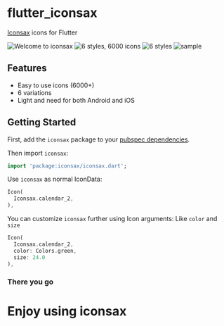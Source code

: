 # flutter_iconsax

[Iconsax](https://iconsax.io/) icons for Flutter

![Welcome to iconsax](images/1.png)
![6 styles, 6000 icons](images/2.png)
![6 styles](images/3.png)
![sample](images/4.png)

## Features

- Easy to use icons (6000+)
- 6 variations
- Light and need for both Android and iOS

## Getting Started

First, add the `iconsax` package to your [pubspec dependencies](https://pub.dev/packages/iconsax/install).

Then import `iconsax`:

```dart
import 'package:iconsax/iconsax.dart';
```

Use `iconsax` as normal IconData:

```dart
Icon(
  Iconsax.calendar_2,
),
```

You can customize `iconsax` further using Icon arguments:
Like `color` and `size`

```dart
Icon(
  Iconsax.calendar_2,
  color: Colors.green,
  size: 24.0
),
```

### There you go

# Enjoy using iconsax
